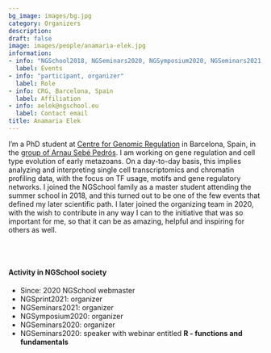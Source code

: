 ```yaml
---
bg_image: images/bg.jpg
category: Organizers
description: 
draft: false
image: images/people/anamaria-elek.jpg
information:
- info: "NGSchool2018, NGSeminars2020, NGSymposium2020, NGSeminars2021, NGSprint2021"
  label: Events
- info: "participant, organizer"
  label: Role
- info: CRG, Barcelona, Spain
  label: Affiliation
- info: aelek@ngschool.eu
  label: Contact email
title: Anamaria Elek
---
```


I’m a PhD student at [Centre for Genomic Regulation](https://www.crg.eu/) in Barcelona, Spain, in the [group of Arnau Sebé Pedrós](https://www.sebepedroslab.org/). I am working on gene regulation and cell type evolution of early metazoans. On a day-to-day basis, this implies analyzing and interpreting single cell transcriptomics and chromatin profiling data, with the focus on TF usage, motifs and gene regulatory networks. 
I joined the NGSchool family as a master student attending the summer school in 2018, and this turned out to be one of the few events that defined my later scientific path. I later joined the organizing team in 2020, with the wish to contribute in any way I can to the initiative that was so important for me, so that it can be as amazing, helpful and inspiring for others as well.

<br>&nbsp;
<br>

#### Activity in NGSchool society
* Since: 2020 NGSchool webmaster
* NGSprint2021: organizer
* NGSeminars2021: organizer
* NGSymposium2020: organizer
* NGSeminars2020: organizer
* NGSeminars2020: speaker with webinar entitled **R - functions and fundamentals**
